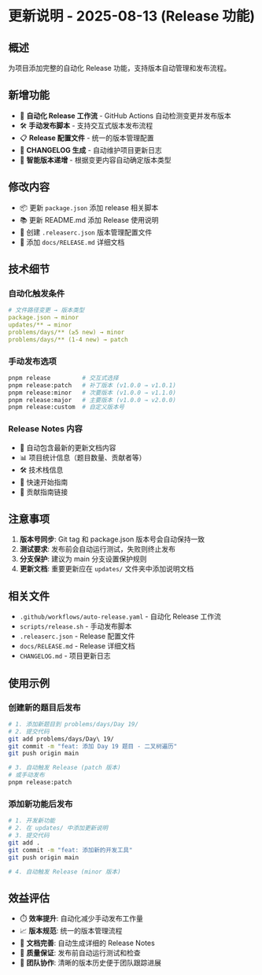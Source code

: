 # 更新说明 - 2025-08-13 (Release 功能)

## 概述

为项目添加完整的自动化 Release 功能，支持版本自动管理和发布流程。

## 新增功能

- 🤖 **自动化 Release 工作流** - GitHub Actions 自动检测变更并发布版本
- 🛠️ **手动发布脚本** - 支持交互式版本发布流程
- 📋 **Release 配置文件** - 统一的版本管理配置
- 📝 **CHANGELOG 生成** - 自动维护项目更新日志
- 🎯 **智能版本递增** - 根据变更内容自动确定版本类型

## 修改内容

- 📦 更新 `package.json` 添加 release 相关脚本
- 📚 更新 README.md 添加 Release 使用说明
- 🔧 创建 `.releaserc.json` 版本管理配置文件
- 📖 添加 `docs/RELEASE.md` 详细文档

## 技术细节

### 自动化触发条件

```yaml
# 文件路径变更 → 版本类型
package.json → minor
updates/** → minor
problems/days/** (≥5 new) → minor
problems/days/** (1-4 new) → patch
```

### 手动发布选项

```bash
pnpm release         # 交互式选择
pnpm release:patch   # 补丁版本 (v1.0.0 → v1.0.1)
pnpm release:minor   # 次要版本 (v1.0.0 → v1.1.0)
pnpm release:major   # 主要版本 (v1.0.0 → v2.0.0)
pnpm release:custom  # 自定义版本号
```

### Release Notes 内容

- 📝 自动包含最新的更新文档内容
- 📊 项目统计信息（题目数量、贡献者等）
- 🛠️ 技术栈信息
- 🚀 快速开始指南
- 🤝 贡献指南链接

## 注意事项

1. **版本号同步**: Git tag 和 package.json 版本号会自动保持一致
2. **测试要求**: 发布前会自动运行测试，失败则终止发布
3. **分支保护**: 建议为 main 分支设置保护规则
4. **更新文档**: 重要更新应在 `updates/` 文件夹中添加说明文档

## 相关文件

- `.github/workflows/auto-release.yaml` - 自动化 Release 工作流
- `scripts/release.sh` - 手动发布脚本
- `.releaserc.json` - Release 配置文件
- `docs/RELEASE.md` - Release 详细文档
- `CHANGELOG.md` - 项目更新日志

## 使用示例

### 创建新的题目后发布

```bash
# 1. 添加新题目到 problems/days/Day 19/
# 2. 提交代码
git add problems/days/Day\ 19/
git commit -m "feat: 添加 Day 19 题目 - 二叉树遍历"
git push origin main

# 3. 自动触发 Release (patch 版本)
# 或手动发布
pnpm release:patch
```

### 添加新功能后发布

```bash
# 1. 开发新功能
# 2. 在 updates/ 中添加更新说明
# 3. 提交代码
git add .
git commit -m "feat: 添加新的开发工具"
git push origin main

# 4. 自动触发 Release (minor 版本)
```

## 效益评估

- ⏱️ **效率提升**: 自动化减少手动发布工作量
- 📈 **版本规范**: 统一的版本管理流程
- 📝 **文档完善**: 自动生成详细的 Release Notes
- 🎯 **质量保证**: 发布前自动运行测试和检查
- 👥 **团队协作**: 清晰的版本历史便于团队跟踪进展
